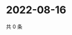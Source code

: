 # 2022-08-16

共 0 条

<!-- BEGIN WEIBO -->
<!-- 最后更新时间 Tue Aug 16 2022 15:00:52 GMT+0800 (China Standard Time) -->

<!-- END WEIBO -->
